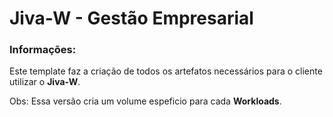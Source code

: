 # Jiva-W - Gestão Empresarial

### Informações:

 Este template faz a criação de todos os artefatos necessários para o cliente utilizar o **Jiva-W**.

Obs: Essa versão cria um volume espeficio para cada **Workloads**.